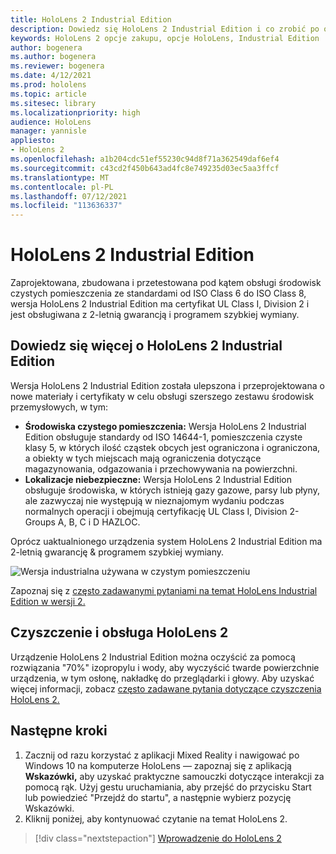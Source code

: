 ```yaml
---
title: HoloLens 2 Industrial Edition
description: Dowiedz się HoloLens 2 Industrial Edition i co zrobić po otrzymaniu własnej wersji.
keywords: HoloLens 2 opcje zakupu, opcje HoloLens, Industrial Edition
author: bogenera
ms.author: bogenera
ms.reviewer: bogenera
ms.date: 4/12/2021
ms.prod: hololens
ms.topic: article
ms.sitesec: library
ms.localizationpriority: high
audience: HoloLens
manager: yannisle
appliesto:
- HoloLens 2
ms.openlocfilehash: a1b204cdc51ef55230c94d8f71a362549daf6ef4
ms.sourcegitcommit: c43cd2f450b643ad4fc8e749235d03ec5aa3ffcf
ms.translationtype: MT
ms.contentlocale: pl-PL
ms.lasthandoff: 07/12/2021
ms.locfileid: "113636337"
---
```

# <a name="hololens-2-industrial-edition"></a>HoloLens 2 Industrial Edition

Zaprojektowana, zbudowana i przetestowana pod kątem obsługi środowisk czystych pomieszczenia ze standardami od ISO Class 6 do ISO Class 8, wersja HoloLens 2 Industrial Edition ma certyfikat UL Class I, Division 2 i jest obsługiwana z 2-letnią gwarancją i programem szybkiej wymiany.

## <a name="learn-about-hololens-2-industrial-edition"></a>Dowiedz się więcej o HoloLens 2 Industrial Edition

Wersja HoloLens 2 Industrial Edition została ulepszona i przeprojektowana o nowe materiały i certyfikaty w celu obsługi szerszego zestawu środowisk przemysłowych, w tym:

- **Środowiska czystego pomieszczenia:** Wersja HoloLens 2 Industrial Edition obsługuje standardy od ISO 14644-1, pomieszczenia czyste klasy 5, w których ilość cząstek obcych jest ograniczona i ograniczona, a obiekty w tych miejscach mają ograniczenia dotyczące magazynowania, odgazowania i przechowywania na powierzchni.
- **Lokalizacje niebezpieczne:** Wersja HoloLens 2 Industrial Edition obsługuje środowiska, w których istnieją gazy gazowe, parsy lub płyny, ale zazwyczaj nie występują w nieznajomym wydaniu podczas normalnych operacji i obejmują certyfikację UL Class I, Division 2-Groups A, B, C i D HAZLOC.

Oprócz uaktualnionego urządzenia system HoloLens 2 Industrial Edition ma 2-letnią gwarancję & programem szybkiej wymiany.

![Wersja industrialna używana w czystym pomieszczeniu](./images/ie-small-pic.png)

Zapoznaj się z [często zadawanymi pytaniami na temat HoloLens Industrial Edition w wersji 2.](hololens2-industrial-edition-faq.md)

## <a name="cleaning-and-handling-hololens-2"></a>Czyszczenie i obsługa HoloLens 2

Urządzenie HoloLens 2 Industrial Edition można oczyścić za pomocą rozwiązania "70%" izopropylu i wody, aby wyczyścić twarde powierzchnie urządzenia, w tym osłonę, nakładkę do przeglądarki i głowy. Aby uzyskać więcej informacji, zobacz [często zadawane pytania dotyczące czyszczenia HoloLens 2.](/hololens/hololens2-maintenance)

## <a name="next-steps"></a>Następne kroki

1. Zacznij od razu korzystać z aplikacji Mixed Reality i nawigować po Windows 10 na komputerze HoloLens — zapoznaj się z aplikacją **Wskazówki,** aby uzyskać praktyczne samouczki dotyczące interakcji za pomocą rąk. Użyj gestu uruchamiania, aby przejść do przycisku Start lub powiedzieć "Przejdź do startu", a następnie wybierz pozycję Wskazówki.
1. Kliknij poniżej, aby kontynuować czytanie na temat HoloLens 2.

> [!div class="nextstepaction"]
> [Wprowadzenie do HoloLens 2](hololens2-basic-usage.md)